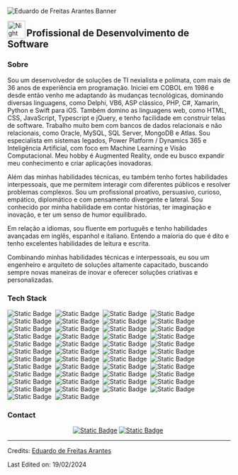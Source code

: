 ![Eduardo de Freitas Arantes Banner](https://github.com/EduFreitasArantes/repositorio/blob/main/capa_profile.png)

<img alt="Night Coding" src="./assets/Hand%20Wave.gif" width='40' align="left"/><h2>Profissional de Desenvolvimento de Software</h2>


###  Sobre

Sou um desenvolvedor de soluções de TI nexialista e polímata, com mais de 36 anos de experiência em programação. Iniciei em COBOL em 1986 e desde então venho me adaptando às mudanças tecnológicas, dominando diversas linguagens, como Delphi, VB6, ASP clássico, PHP, C#, Xamarin, Python e Swift para iOS. Também domino as linguagens web, como HTML, CSS, JavaScript, Typescript e jQuery, e tenho facilidade em construir telas de software. Trabalho muito bem com bancos de dados relacionais e não relacionais, como Oracle, MySQL, SQL Server, MongoDB e Atlas. Sou especialista em sistemas legados, Power Platform / Dynamics 365 e Inteligência Artificial, com foco em Machine Learning e Visão Computacional. Meu hobby é Augmented Reality, onde eu busco expandir meu conhecimento e criar aplicações inovadoras.

Além das minhas habilidades técnicas, eu também tenho fortes habilidades interpessoais, que me permitem interagir com diferentes públicos e resolver problemas complexos. Sou um profissional proativo, persuasivo, curioso, empático, diplomático e com pensamento divergente e lateral. Sou conhecido por minha habilidade em contar histórias, ter imaginação e inovação, e ter um senso de humor equilibrado.

Em relação a idiomas, sou fluente em português e tenho habilidades avançadas em inglês, espanhol e italiano. Entendo a maioria do que é dito e tenho excelentes habilidades de leitura e escrita.

Combinando minhas habilidades técnicas e interpessoais, eu sou um engenheiro e arquiteto de soluções altamente capacitado, buscando sempre novas maneiras de inovar e oferecer soluções criativas e personalizadas.


###  Tech Stack

![Static Badge](https://img.shields.io/badge/-.NET-05122A?style=flat&logo=visualstudio&labelColor=#cccccc)&nbsp;
![Static Badge](https://img.shields.io/badge/-.NET_Blazor-05122A?style=flat&logo=visualstudio&labelColor=#cccccc)&nbsp;
![Static Badge](https://img.shields.io/badge/-.NET_Core-05122A?style=flat&logo=visualstudio&labelColor=#cccccc)&nbsp;
![Static Badge](https://img.shields.io/badge/-.NET_Framework-05122A?style=flat&logo=visualstudio&labelColor=#cccccc)&nbsp;
![Static Badge](https://img.shields.io/badge/-.NET_Razor-05122A?style=flat&logo=visualstudio&labelColor=#cccccc)&nbsp;
![Static Badge](https://img.shields.io/badge/-Adobe_Photoshop-05122A?style=flat&logo=adobephotoshop&labelColor=#cccccc)&nbsp;
![Static Badge](https://img.shields.io/badge/-Adobe_XD-05122A?style=flat&logo=adobexd&labelColor=#cccccc)&nbsp;
![Static Badge](https://img.shields.io/badge/-ASP_Classic-05122A?style=flat&logo=visualstudio&labelColor=#cccccc)&nbsp;
![Static Badge](https://img.shields.io/badge/-AutoCAD-05122A?style=flat&logo=autoCAD&labelColor=#cccccc)&nbsp;
![Static Badge](https://img.shields.io/badge/-Bitbucket-05122A?style=flat&logo=bitbucket&labelColor=#cccccc)&nbsp;
![Static Badge](https://img.shields.io/badge/-Bootstrap-05122A?style=flat&logo=bootstrap&labelColor=#cccccc)&nbsp;
![Static Badge](https://img.shields.io/badge/-C-05122A?style=flat&logo=c&labelColor=#cccccc)&nbsp;
![Static Badge](https://img.shields.io/badge/-C#-05122A?style=flat&logo=csharp&labelColor=#cccccc)&nbsp;
![Static Badge](https://img.shields.io/badge/-Cocoa_Pods-05122A?style=flat&logo=cocoapods&labelColor=#cccccc)&nbsp;
![Static Badge](https://img.shields.io/badge/-CSS_3-05122A?style=flat&logo=css3&labelColor=#cccccc)&nbsp;
![Static Badge](https://img.shields.io/badge/-Dataverse-05122A?style=flat&logo=dataverse&labelColor=#cccccc)&nbsp;
![Static Badge](https://img.shields.io/badge/-Delphi-05122A?style=flat&logo=delphi&labelColor=#cccccc)&nbsp;
![Static Badge](https://img.shields.io/badge/-Dynamics_365-05122A?style=flat&logo=dynamics365&labelColor=#cccccc)&nbsp;
![Static Badge](https://img.shields.io/badge/-Figma-05122A?style=flat&logo=figma&labelColor=#cccccc)&nbsp;
![Static Badge](https://img.shields.io/badge/-Git-05122A?style=flat&logo=git&labelColor=#cccccc)&nbsp;
![Static Badge](https://img.shields.io/badge/-Github-05122A?style=flat&logo=github&labelColor=#cccccc)&nbsp;
![Static Badge](https://img.shields.io/badge/-Gitlab-05122A?style=flat&logo=gitlab&labelColor=#cccccc)&nbsp;
![Static Badge](https://img.shields.io/badge/-HTML_5-05122A?style=flat&logo=html5&labelColor=#cccccc)&nbsp;
![Static Badge](https://img.shields.io/badge/-Javascript-05122A?style=flat&logo=javascript&labelColor=#cccccc)&nbsp;
![Static Badge](https://img.shields.io/badge/-Jquery-05122A?style=flat&logo=jquery&labelColor=#cccccc)&nbsp;
![Static Badge](https://img.shields.io/badge/-Jupyter-05122A?style=flat&logo=jupyter&labelColor=#cccccc)&nbsp;
![Static Badge](https://img.shields.io/badge/-Microsoft_Azure-05122A?style=flat&logo=microsoftazure&labelColor=#cccccc)&nbsp;
![Static Badge](https://img.shields.io/badge/-Mongo_DB-05122A?style=flat&logo=mongodb&labelColor=#cccccc)&nbsp;
![Static Badge](https://img.shields.io/badge/-MySQL-05122A?style=flat&logo=mysql&labelColor=#cccccc)&nbsp;
![Static Badge](https://img.shields.io/badge/-Node_JS-05122A?style=flat&logo=nodedotjs&labelColor=#cccccc)&nbsp;
![Static Badge](https://img.shields.io/badge/-Node--Red-05122A?style=flat&logo=nodered&labelColor=#cccccc)&nbsp;
![Static Badge](https://img.shields.io/badge/-Oracle-05122A?style=flat&logo=oracle&labelColor=#cccccc)&nbsp;
![Static Badge](https://img.shields.io/badge/-PostgreSQL-05122A?style=flat&logo=postgresql&labelColor=#cccccc)&nbsp;
![Static Badge](https://img.shields.io/badge/-Power_Apps-05122A?style=flat&logo=powerapps&labelColor=#cccccc)&nbsp;
![Static Badge](https://img.shields.io/badge/-Power_Automate-05122A?style=flat&logo=powerautomate&labelColor=#cccccc)&nbsp;
![Static Badge](https://img.shields.io/badge/-Power_FX_-05122A?style=flat&logo=powerfx&labelColor=#cccccc)&nbsp;
![Static Badge](https://img.shields.io/badge/-Power_Pages-05122A?style=flat&logo=powerpages&labelColor=#cccccc)&nbsp;
![Static Badge](https://img.shields.io/badge/-PyCharm-05122A?style=flat&logo=pycharm&labelColor=#cccccc)&nbsp;
![Static Badge](https://img.shields.io/badge/-Swift-05122A?style=flat&logo=swift&labelColor=#cccccc)&nbsp;
![Static Badge](https://img.shields.io/badge/-Typescript-05122A?style=flat&logo=typescript&labelColor=#cccccc)&nbsp;
![Static Badge](https://img.shields.io/badge/-VB6-05122A?style=flat&logo=visualbasic&labelColor&labelColor=#cccccc)&nbsp;
![Static Badge](https://img.shields.io/badge/-VBScript-05122A?style=flat&logo=visualstudio&labelColor=#cccccc)&nbsp;
![Static Badge](https://img.shields.io/badge/-Visual_Studio-05122A?style=flat&logo=visualstudio&labelColor=#cccccc)&nbsp;
![Static Badge](https://img.shields.io/badge/-Visual_Studio_Code-05122A?style=flat&logo=visualstudiocode&labelColor=#cccccc)&nbsp;
![Static Badge](https://img.shields.io/badge/-Xamarin-05122A?style=flat&logo=xamarin&labelColor=#cccccc)&nbsp;
![Static Badge](https://img.shields.io/badge/-Xcode-05122A?style=flat&logo=xcode&labelColor=#cccccc)&nbsp;


###  Contact

<p align="center">
<a href="https://www.linkedin.com/in/eduardofreitasarantes/"><img alt="Static Badge" src="https://img.shields.io/badge/-Edu%20Freitas-0A66C2?logo=linkedin&logoColor=white"></a>&nbsp;<a href="https://wa.me//5534991665423?text=Encontrei%20seu%20contato%20no%20GitHub"><img alt="Static Badge" src="https://img.shields.io/badge/-(34)_99166--5423-25D366?logo=whatsapp&logoColor=white"></a>&nbsp;<a href="mailto:eduardofarantes@hotmail.com"><img alt="" src="https://img.shields.io/badge/eduardoFarantes%40hotmail.com-0078D4?style=flat&logo=microsoftoutlook&logoColor=white"></a>
</p>

-----
Credits: [Eduardo de Freitas Arantes](https://github.com/EduFreitasArantes)

Last Edited on: 19/02/2024
